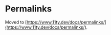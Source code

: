# Permalinks

Moved to [https://www.11ty.dev/docs/permalinks/](https://www.11ty.dev/docs/permalinks/).
